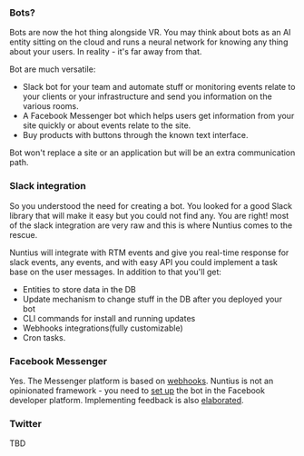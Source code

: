 ### Bots?
Bots are now the hot thing alongside VR. You may think about bots as an AI 
entity sitting on the cloud and runs a neural network for knowing any thing 
about your users. In reality - it's far away from that.

Bot are much versatile:
* Slack bot for your team and automate stuff or monitoring events relate to your
clients or your infrastructure and send you information on the various rooms.
* A Facebook Messenger bot which helps users get information from your site
quickly or about events relate to the site.
* Buy products with buttons through the known text interface.

Bot won't replace a site or an application but will be an extra communication
path.

### Slack integration
So you understood the need for creating a bot. You looked for a good Slack
library that will make it easy but you could not find any. You are right! most
of the slack integration are very raw and this is where Nuntius comes to the 
rescue.

Nuntius will integrate with RTM events and give you real-time response for slack
events, any events, and with easy API you could implement a task base on the
user messages. In addition to that you'll get:
* Entities to store data in the DB
* Update mechanism to change stuff in the DB after you deployed your bot
* CLI commands for install and running updates
* Webhooks integrations(fully customizable)
* Cron tasks.

### Facebook Messenger
Yes. The Messenger platform is based on [webhooks](Webhooks/What_is_webhook.html).
Nuntius is not an opinionated framework - you need to [set up](Webhooks/Facebook/Configure_the_integration.html)
the bot in the Facebook developer platform. Implementing feedback is also 
[elaborated](Webhooks/Facebook/How_to_implement.html).

### Twitter

TBD